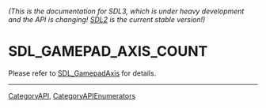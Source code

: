 ###### (This is the documentation for SDL3, which is under heavy development and the API is changing! [SDL2](https://wiki.libsdl.org/SDL2/) is the current stable version!)
# SDL_GAMEPAD_AXIS_COUNT

Please refer to [SDL_GamepadAxis](SDL_GamepadAxis) for details.

----
[CategoryAPI](CategoryAPI), [CategoryAPIEnumerators](CategoryAPIEnumerators)

